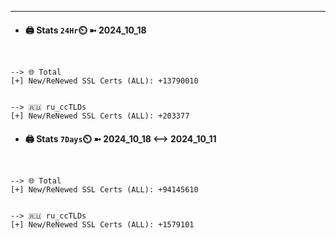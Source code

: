 

---
- #### 🖨️ **Stats** `24Hr`⏲️ ➼ 2024_10_18
```console


--> 🌐 Total
[+] New/ReNewed SSL Certs (ALL): +13790010


--> 🇷🇺 ru_ccTLDs
[+] New/ReNewed SSL Certs (ALL): +203377

```

- #### 🖨️ **Stats** `7Days`⏲️ ➼ 2024_10_18 <--> 2024_10_11
```console


--> 🌐 Total
[+] New/ReNewed SSL Certs (ALL): +94145610


--> 🇷🇺 ru_ccTLDs
[+] New/ReNewed SSL Certs (ALL): +1579101

```

